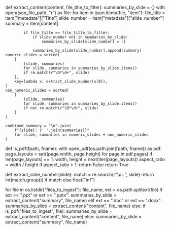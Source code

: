 def extract_content(content, file_title_to_filter):
    summaries_by_slide = {}
    with open(json_file_path, "r") as file:
        for item in ijson.items(file, "item"):
            file_title = item["metadata"]["Title"]
            slide_number = item["metadata"]["slide_number"]
            summary = item[content]

            if file_title == file_title_to_filter:
                if slide_number not in summaries_by_slide:
                    summaries_by_slide[slide_number] = []

                summaries_by_slide[slide_number].append(summary)
    numeric_slides = sorted(
        [
            (slide, summaries)
            for slide, summaries in summaries_by_slide.items()
            if re.match(r"\D*\d+", slide)
        ],
        key=lambda x: extract_slide_number(x[0]),
    )
    non_numeric_slides = sorted(
        [
            (slide, summaries)
            for slide, summaries in summaries_by_slide.items()
            if not re.match(r"\D*\d+", slide)
        ]
    )

    combined_summary = "\n".join(
        f"{slide}: {' '.join(summaries)}"
        for slide, summaries in numeric_slides + non_numeric_slides
    )


def is_pdf(fpath, fname):
    with open_pdf(os.path.join(fpath, fname)) as pdf:
        page_layouts = set((page.width, page.height) for page in pdf.pages)
        if len(page_layouts) == 1:
            width, height = next(iter(page_layouts))
            aspect_ratio = width / height
            if aspect_ratio > 1:
                return False
    return True


def extract_slide_number(slide):
    match = re.search(r"\d+", slide)
    return int(match.group()) if match else float("inf")

for file in os.listdir("files_to_ingest"):
    file_name, ext = os.path.splitext(file)
    if ext == ".ppt" or ext == ".pptx":
        summaries_by_slide = extract_content("summary", file_name)
    elif ext == ".doc" or ext == ".docx":
        summaries_by_slide = extract_content("content", file_name)
    else:
        if is_pdf("files_to_ingest", file):
            summaries_by_slide = extract_content("content", file_name)
        else:
            summaries_by_slide = extract_content("summary", file_name)
